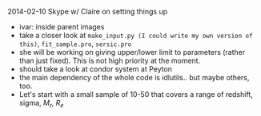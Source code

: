 
2014-02-10 Skype w/ Claire on setting things up

- ivar: inside parent images
- take a closer look at `make_input.py (I could write my own version of this)`, 
  `fit_sample.pro`, `sersic.pro`
- she will be working on giving upper/lower limit to parameters (rather than just fixed). This is not high priority at the moment.
- should take a look at condor system at Peyton
- the main dependency of the whole code is idlutils.. but maybe others, too.
- Let's start with a small sample of 10-50 that covers a range of redshift, sigma, $M_r$, $R_e$

